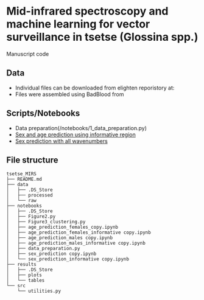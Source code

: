 # Mid-infrared spectroscopy and machine learning for vector surveillance in tsetse (Glossina spp.)

Manuscript code

## Data
- Individual files can be downloaded from elighten reporistory at:
- Files were assembled using BadBlood from

## Scripts/Notebooks

- Data preparation(/notebooks/1_data_preparation.py)
- [Sex and age prediction using informative region](/notebooks/7_Prediction_restricted.ipynb)
- [Sex prediction with all wavenumbers](/notebooks/6_Prediction_wholerange.ipynb)



## File structure

```
tsetse_MIRS
├── README.md
├── data
│   ├── .DS_Store
│   ├── processed
│   └── raw
├── notebooks
│   ├── .DS_Store
│   ├── Figure2.py
│   ├── Figure3_clustering.py
│   ├── age_prediction_females_copy.ipynb
│   ├── age_prediction_females_informative copy.ipynb
│   ├── age_prediction_males copy.ipynb
│   ├── age_prediction_males_informative copy.ipynb
│   ├── data_preparation.py
│   ├── sex_prediction copy.ipynb
│   └── sex_prediction_informative copy.ipynb
├── results
│   ├── .DS_Store
│   ├── plots
│   └── tables
└── src
    └── utilities.py
```